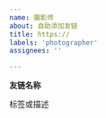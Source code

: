 ```yaml
---
name: 摄影师
about: 自助添加友链
title: https://
labels: 'photographer'
assignees: ''

---
```

<!-- 摄影师 -->
<b>友链名称</b>
<p>标签或描述</p>
